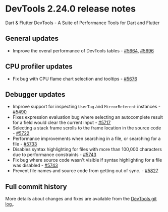 # DevTools 2.24.0 release notes

Dart & Flutter DevTools - A Suite of Performance Tools for Dart and Flutter

## General updates
* Improve the overal performance of DevTools tables - [#5664](https://github.com/flutter/devtools/pull/5664), [#5696](https://github.com/flutter/devtools/pull/5696)

## CPU profiler updates
* Fix bug with CPU flame chart selection and tooltips - [#5676](https://github.com/flutter/devtools/pull/5676)

## Debugger updates
* Improve support for inspecting `UserTag` and `MirrorReferent` instances - [#5490](https://github.com/flutter/devtools/pull/5490)
* Fixes expression evaluation bug where selecting an autocomplete result for a field would clear the current input - [#5717](https://github.com/flutter/devtools/pull/5717)
* Selecting a stack frame scrolls to the frame location in the source code - [#5722](https://github.com/flutter/devtools/pull/5722)
* Performance improvements when searching in a file, or searching for a file - [#5733](https://github.com/flutter/devtools/pull/5733)
* Disables syntax highlighting for files with more than 100,000 characters due to performance constraints - [#5743](https://github.com/flutter/devtools/pull/5743)
* Fix bug where source code wasn't visible if syntax highlighting for a file was disabled - [#5743](https://github.com/flutter/devtools/pull/5743)
* Prevent file names and source code from getting out of sync. - [#5827](https://github.com/flutter/devtools/pull/5827)

## Full commit history
More details about changes and fixes are available from the
[DevTools git log.](https://github.com/flutter/devtools/commits/master).
